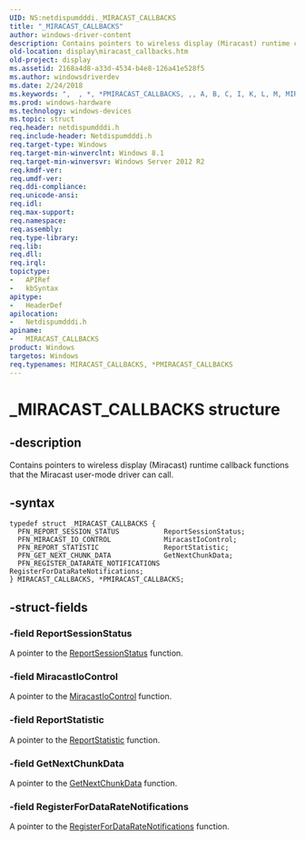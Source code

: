 ```yaml
---
UID: NS:netdispumdddi._MIRACAST_CALLBACKS
title: "_MIRACAST_CALLBACKS"
author: windows-driver-content
description: Contains pointers to wireless display (Miracast) runtime callback functions that the Miracast user-mode driver can call.
old-location: display\miracast_callbacks.htm
old-project: display
ms.assetid: 2168a4d8-a33d-4534-b4e8-126a41e528f5
ms.author: windowsdriverdev
ms.date: 2/24/2018
ms.keywords: ",  , *, *PMIRACAST_CALLBACKS, ,, A, B, C, I, K, L, M, MIRACAST_CALLBACKS, MIRACAST_CALLBACKS structure [Display Devices], P, PMIRACAST_CALLBACKS, PMIRACAST_CALLBACKS structure pointer [Display Devices], R, S, T, _, _MIRACAST_CALLBACKS, display.miracast_callbacks, netdispumdddi/MIRACAST_CALLBACKS, netdispumdddi/PMIRACAST_CALLBACKS"
ms.prod: windows-hardware
ms.technology: windows-devices
ms.topic: struct
req.header: netdispumdddi.h
req.include-header: Netdispumdddi.h
req.target-type: Windows
req.target-min-winverclnt: Windows 8.1
req.target-min-winversvr: Windows Server 2012 R2
req.kmdf-ver: 
req.umdf-ver: 
req.ddi-compliance: 
req.unicode-ansi: 
req.idl: 
req.max-support: 
req.namespace: 
req.assembly: 
req.type-library: 
req.lib: 
req.dll: 
req.irql: 
topictype:
-	APIRef
-	kbSyntax
apitype:
-	HeaderDef
apilocation:
-	Netdispumdddi.h
apiname:
-	MIRACAST_CALLBACKS
product: Windows
targetos: Windows
req.typenames: MIRACAST_CALLBACKS, *PMIRACAST_CALLBACKS
---
```


# _MIRACAST_CALLBACKS structure


## -description


Contains pointers to wireless display (Miracast) runtime callback functions that the Miracast user-mode driver can call.


## -syntax


````
typedef struct _MIRACAST_CALLBACKS {
  PFN_REPORT_SESSION_STATUS           ReportSessionStatus;
  PFN_MIRACAST_IO_CONTROL             MiracastIoControl;
  PFN_REPORT_STATISTIC                ReportStatistic;
  PFN_GET_NEXT_CHUNK_DATA             GetNextChunkData;
  PFN_REGISTER_DATARATE_NOTIFICATIONS RegisterForDataRateNotifications;
} MIRACAST_CALLBACKS, *PMIRACAST_CALLBACKS;
````


## -struct-fields




### -field ReportSessionStatus

A pointer to the <a href="..\netdispumdddi\nc-netdispumdddi-pfn_report_session_status.md">ReportSessionStatus</a>   function.


### -field MiracastIoControl

A pointer to the <a href="..\netdispumdddi\nc-netdispumdddi-pfn_miracast_io_control.md">MiracastIoControl</a>   function.


### -field ReportStatistic

A pointer to the    <a href="..\netdispumdddi\nc-netdispumdddi-pfn_report_statistic.md">ReportStatistic</a> function.


### -field GetNextChunkData

A pointer to the <a href="..\netdispumdddi\nc-netdispumdddi-pfn_get_next_chunk_data.md">GetNextChunkData</a>    function.


### -field RegisterForDataRateNotifications

A pointer to the <a href="..\netdispumdddi\nc-netdispumdddi-pfn_register_datarate_notifications.md">RegisterForDataRateNotifications</a>    function.

